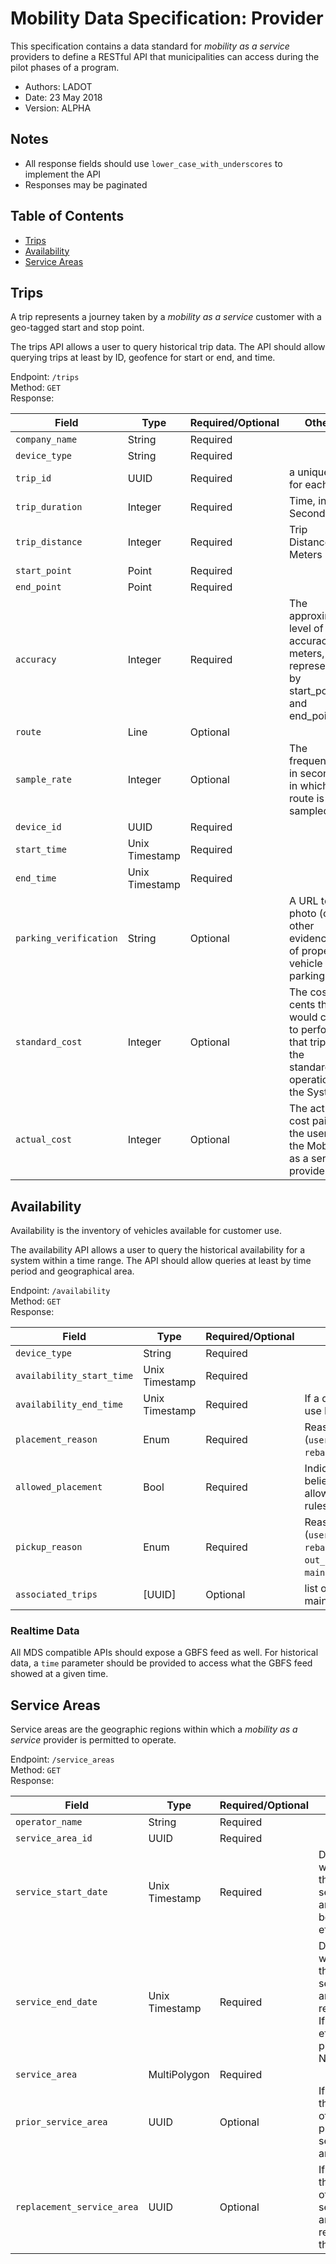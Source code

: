 # Mobility Data Specification: **Provider**

This specification contains a data standard for *mobility as a service* providers to define a RESTful API that municipalities can access during the pilot phases of a program.

* Authors: LADOT
* Date: 23 May 2018
* Version: ALPHA

## Notes

* All response fields should use `lower_case_with_underscores` to implement the API
* Responses may be paginated

## Table of Contents

* [Trips](#trips)
* [Availability](#availability)
* [Service Areas](#service-areas)

## Trips

A trip represents a journey taken by a *mobility as a service* customer with a geo-tagged start and stop point.

The trips API allows a user to query historical trip data. The API should allow querying trips at least by ID, geofence for start or end, and time.

Endpoint: `/trips`  
Method: `GET`  
Response:

| Field | Type     | Required/Optional | Other |
| ----- | -------- | ----------------- | ----- |
| `company_name` | String | Required | |
| `device_type` | String | Required | | 
| `trip_id` | UUID | Required | a unique ID for each trip | 
| `trip_duration` | Integer | Required | Time, in Seconds | 
| `trip_distance` | Integer | Required | Trip Distance, in Meters | 
| `start_point` | Point | Required | | 
| `end_point` | Point | Required | | 
| `accuracy` | Integer | Required | The approximate level of accuracy, in meters, represented by start_point and end_point. |
| `route` | Line | Optional | | 
| `sample_rate` | Integer | Optional | The frequency, in seconds, in which the route is sampled | 
| `device_id` | UUID | Required | | 
| `start_time` | Unix Timestamp | Required | | 
| `end_time` | Unix Timestamp | Required | |
| `parking_verification` | String | Optional | A URL to a photo (or other evidence) of proper vehicle parking | 
| `standard_cost` | Integer | Optional | The cost, in cents that it would cost to perform that trip in the standard operation of the System. | 
| `actual_cost` | Integer | Optional | The actual cost paid by the user of the Mobility as a service provider |

## Availability

Availability is the inventory of vehicles available for customer use.

The availability API allows a user to query the historical availability for a system within a time range. The API should allow queries at least by time period and geographical area.

Endpoint: `/availability`  
Method: `GET`  
Response:

| Field | Type | Required/Optional | Other | 
| ----- | ---- | ----------------- | ----- | 
| `device_type` | String | Required | | 
| `availability_start_time` | Unix Timestamp | Required | |
| `availability_end_time` | Unix Timestamp | Required | If a device is still available, use NaN  |
| `placement_reason` | Enum | Required | Reason for placement (`user_drop_off`, `rebalancing_drop_off`) | 
| `allowed_placement` | Bool | Required | Indicates whether provider believes placement was allowable under service area rules. | 
| `pickup_reason` | Enum | Required | Reason for removal (`user_pick_up`, `rebalacing_pick_up`, `out_of_service_area_pick_up`, `maintenance_pick_up`) | 
| `associated_trips` | [UUID] | Optional | list of associated maintenance | 

### Realtime Data

All MDS compatible APIs should expose a GBFS feed as well. For historical data, a `time` parameter should be provided to access what the GBFS feed showed at a given time.

## Service Areas 

Service areas are the geographic regions within which a *mobility as a service* provider is permitted to operate. 

Endpoint: `/service_areas`  
Method: `GET`  
Response:

| Field | Type | Required/Optional | Other | 
| ----- | ---- | ----------------- | ----- | 
| `operator_name` | String | Required |  |
| `service_area_id` | UUID | Required |  | 
| `service_start_date` | Unix Timestamp | Required | Date at which this service area became effective | 
| `service_end_date` | Unix Timestamp | Required | Date at which this service area was replaced. If current effictive, place NaN | 
| `service_area` | MultiPolygon | Required | | 
| `prior_service_area` | UUID | Optional | If exists, the UUID of the prior service area. | 
| `replacement_service_area` | UUID | Optional | If exists, the UUID of the service area that replaced this one | 

